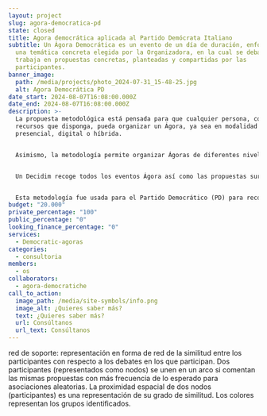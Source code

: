 ```yaml
---
layout: project
slug: agora-democratica-pd
state: closed
title: Agora democrática aplicada al Partido Demócrata Italiano
subtitle: Un Ágora Democrática es un evento de un día de duración, enfocado a
  una temática concreta elegida por la Organizadora, en la cual se debate y se
  trabaja en propuestas concretas, planteadas y compartidas por las
  participantes.
banner_image:
  path: /media/projects/photo_2024-07-31_15-48-25.jpg
  alt: Agora Democrática PD
date_start: 2024-08-07T16:08:00.000Z
date_end: 2024-08-07T16:08:00.000Z
description: >-
  La propuesta metodológica está pensada para que cualquier persona, con los
  recursos que disponga, pueda organizar un Ágora, ya sea en modalidad
  presencial, digital o híbrida. 


  Asimismo, la metodología permite organizar Ágoras de diferentes niveles de complejidad, duración y ambición (Ágora Simple vs Ágora Avanzada).


  Un Decidim recoge todos los eventos Ágora así como las propuestas surgidas de estos. El Decidim es el canal por el que se seleccionarán las propuestas finales, que serán las que tengan mayor apoyo.


  Esta metodología fue usada para el Partido Democrático (PD) para recoger propuestas de las personas próximas al partido y a la centro-izquierda italiana.
budget: "20.000"
private_percentage: "100"
public_percentage: "0"
looking_finance_percentage: "0"
services:
  - Democratic-agoras
categories:
  - consultoria
members:
  - os
collaborators:
  - agora-democratiche
call_to_action:
  image_path: /media/site-symbols/info.png
  image_alt: ¿Quieres saber más?
  text: ¿Quieres saber más?
  url: Consúltanos
  url_text: Consúltanos
---
```





red de soporte: representación en forma de red de la similitud entre los participantes con respecto a los debates en los que participan. Dos participantes (representados como nodos) se unen en un arco si comentan las mismas propuestas con más frecuencia de lo esperado para asociaciones aleatorias. La proximidad espacial de dos nodos (participantes) es una representación de su grado de similitud. Los colores representan los grupos identificados.
